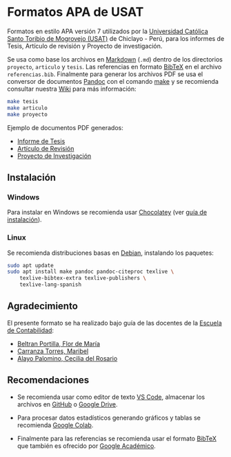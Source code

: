 # Formatos APA de USAT

Formatos en estilo APA versión 7 utilizados por la [Universidad Católica Santo Toribio
 de Mogrovejo (USAT)](http://www.usat.edu.pe/) de Chiclayo - Perú, para los informes 
 de Tesis, Artículo de revisión y Proyecto de investigación.

Se usa como base los archivos en [Markdown](https://es.wikipedia.org/wiki/Markdown) 
(`.md`) dentro de los directorios `proyecto`, `articulo` y `tesis`. Las referencias 
en formato [BibTeX](https://es.wikipedia.org/wiki/BibTeX) en el archivo `referencias.bib`. 
Finalmente para generar los archivos PDF se usa el conversor de documentos 
[Pandoc](https://es.wikipedia.org/wiki/Pandoc) con el comando 
[make](https://es.wikipedia.org/wiki/Make) y se recomienda consultar nuestra 
[Wiki](https://github.com/moixllik/formatos-usat/wiki) para más información:

```bash
make tesis
make articulo
make proyecto
```

Ejemplo de documentos PDF generados: 

* [Informe de Tesis](tesis.pdf)
* [Artículo de Revisión](articulo.pdf)
* [Proyecto de Investigación](proyecto.pdf)

## Instalación

### Windows

Para instalar en Windows se recomienda usar [Chocolatey](https://chocolatey.org/install) 
(ver [guía de instalación](https://github.com/moixllik/formatos-usat/wiki/Gu%C3%ADa-para-instalar-en-Windows)).

### Linux

Se recomienda distribuciones basas en [Debian](https://www.debian.org/), instalando los paquetes:

```bash
sudo apt update
sudo apt install make pandoc pandoc-citeproc texlive \
    texlive-bibtex-extra texlive-publishers \
    texlive-lang-spanish
```

## Agradecimiento

El presente formato se ha realizado bajo guía de las docentes de la 
[Escuela de Contabilidad](http://www.usat.edu.pe/facultad-de-ciencias-empresariales/contabilidad):

* [Beltran Portilla, Flor de María](mailto:mbeltran@usat.edu.pe)
* [Carranza Torres, Maribel](mailto:mcarranza@usat.edu.pe)
* [Alayo Palomino, Cecilia del Rosario](mailto:calayo@usat.edu.pe)

## Recomendaciones

* Se recomienda usar como editor de texto [VS Code](https://code.visualstudio.com/), almacenar 
los archivos en [GitHub](https://github.com/) o [Google Drive](https://www.google.com/drive/download/).

* Para procesar datos estadísticos generando gráficos y tablas se recomienda 
[Google Colab](https://colab.research.google.com/).

* Finalmente para las referencias se recomienda usar el formato [BibTeX](http://www.bibtex.org/Format/) 
que también es ofrecido por [Google Académico](https://scholar.google.com/).
